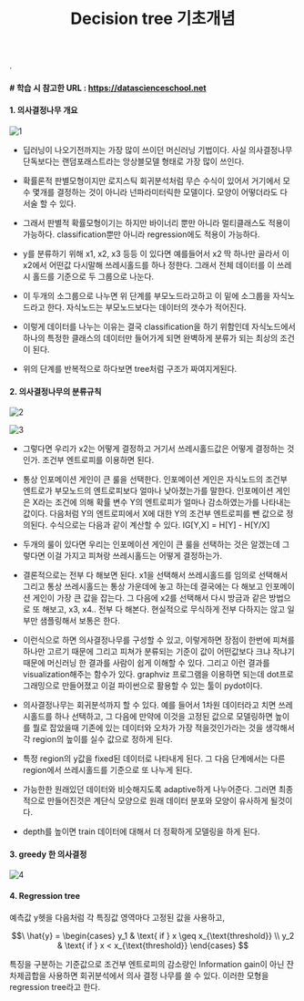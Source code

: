 ﻿---
layout: post
title: "Decision tree 기초개념"
tags: [Classification]
comments: true
---

.

#### # 학습 시 참고한 URL : https://datascienceschool.net

#### 1. 의사결정나무 개요

![1](https://user-images.githubusercontent.com/41605276/57058654-07c5dc80-6cec-11e9-8b6c-210f76a2011a.jpg)

- 딥러닝이 나오기전까지는 가장 많이 쓰이던 머신러닝 기법이다. 사실 의사결정나무 단독보다는 랜덤포래스트라는 앙상블모델 형태로 가장 많이 쓰인다.


- 확률론적 판별모형이지만 로지스틱 회귀분석처럼 무슨 수식이 있어서 거기에서 모수 몇개를 결정하는 것이 아니라 넌파라미터릭한 모델이다. 모양이 어떻더라도 다 서술 할 수 있다.


- 그래서 판별적 확률모형이기는 하지만 바이너리 뿐만 아니라 멀티클래스도 적용이 가능하다. classification뿐만 아니라 regression에도 적용이 가능하다. 


- y를 분류하기 위해 x1, x2, x3 등등 이 있다면 예를들어서 x2 딱 하나만 골라서 이 x2에서 어떤값 다시말해 쓰레시홀드를 하나 정한다. 그래서 전체 데이터를 이 쓰레시 홀드를 기준으로 두 그룹으로 나눈다.


- 이 두개의 소그룹으로 나누면 위 단계를 부모노드라고하고 이 밑에 소그룹을 자식노드라고 한다. 자식노드는 부모노드보다는 데이터의 갯수가 적어진다.


- 이렇게 데이터를 나누는 이유는 결국 classification을 하기 위함인데 자식노드에서 하나의 특정한 클래스의 데이터만 들어가게 되면 완벽하게 분류가 되는 최상의 조건이 된다.


- 위의 단계를 반복적으로 하다보면 tree처럼 구조가 짜여지게된다.


#### 2. 의사결정나무의 분류규칙

![2](https://user-images.githubusercontent.com/41605276/57058660-11e7db00-6cec-11e9-9efa-23712d7def9a.jpg)

![3](https://user-images.githubusercontent.com/41605276/57058670-18765280-6cec-11e9-91c0-f2617aab5698.jpg)


- 그렇다면 우리가 x2는 어떻게 결정하고 거기서 쓰레시홀드값은 어떻게 결정하는 것인가. 조건부 엔트로피를 이용하면 된다.


- 통상 인포메이션 게인이 큰 룰을 선택한다. 인포메이션 게인은 자식노드의 조건부 엔트로가 부모노드의 엔트로피보다 얼마나 낮아졌는가를 말한다. 인포메이션 게인은  X라는 조건에 의해 확률 변수 Y의 엔트로피가 얼마나 감소하였는가를 나타내는 값이다. 다음처럼 Y의 엔트로피에서 X에 대한 Y의 조건부 엔트로피를 뺀 값으로 정의된다. 수식으로는 다음과 같이 계산할 수 있다. IG[Y,X] = H[Y] - H[Y/X]


- 두개의 룰이 있다면 우리는 인포메이션 게인이 큰 룰을 선택하는 것은 알겠는데 그렇다면 이걸 가지고 피쳐랑 쓰레시홀드는 어떻게 결정하는가.


- 결론적으로는 전부 다 해보면 된다. x1을 선택해서 쓰레시홀드를 임의로 선택해서 그리고 통상 쓰레시홀드는 통상 가운데에 놓고 하는데 결국에는 다 해보고 인포메이션 게인이 가장 큰 값을 잡는다. 그 다음에 x2를 선택해서 다시 방금과 같은 방법으로 또 해보고, x3, x4.. 전부 다 해본다. 현실적으로 무식하게 전부 다하지는 않고 일부만 샘플링해서 보통은 한다.


- 이런식으로 하면 의사결정나무를 구성할 수 있고, 이렇게하면 장점이 한번에 피쳐를 하나만 고르기 때문에 그리고 피쳐가 분류되는 기준이 값이 어떤값보다 크냐 작냐기 때문에 머신러닝 한 결과를 사람이 쉽게 이해할 수 있다. 그리고 이런 결과를 visualization해주는 함수가 있다. graphviz 프로그램을 이용하면 되는데 dot프로그래밍으로 만들어졌고 이걸 파이썬으로 활용할 수 있는 툴이 pydot이다.


- 의사결정나무는 회귀분석까지 할 수 있다. 예를 들어서 1차원 데이터라고 치면 쓰레시홀드를 하나 선택하고, 그 다음에 만약에 이것을 고정된 값으로 모델링하면 높이를 뭘로 잡았을때 기존에 있는 데이터와 오차가 가장 적을것인가라는 것을 생각해서 각 region의 높이를 실수 값으로 정하게 된다. 


- 특정 region의 y값을 fixed된 데이터로 나타내게 된다. 그 다음 단계에서는 다른 region에서 쓰레시홀드를 기준으로 또 나누게 된다.


- 가능한한 원래있던 데이터와 비슷해지도록 adaptive하게 나누어준다. 그러면 최종적으로 만들어진것은 계단식 모양으로 원래 데이터 분포와 모양이 유사하게 될것이다.


- depth를 높이면 train 데이터에 대해서 더 정확하게 모델링을 하게 된다.

#### 3. greedy 한 의사결정

![4](https://user-images.githubusercontent.com/41605276/57058676-20ce8d80-6cec-11e9-82c9-94a3eb937d50.jpg)

#### 4. Regression tree

예측값 y헷을 다음처럼 각 특징값 영역마다 고정된 값을 사용하고,

$$\ \hat{y} = 
\begin{cases} 
y_1 & \text{ if } x \geq x_{\text{threshold}} \\ 
y_2 & \text{ if } x < x_{\text{threshold}}
\end{cases} $$

특징을 구분하는 기준값으로 조건부 엔트로피의 감소량인 Information gain이 아닌 잔차제곱합을 사용하면 회귀분석에서 의사 결정 나무를 쓸 수 있다. 이러한 모형을 regression tree라고 한다.

